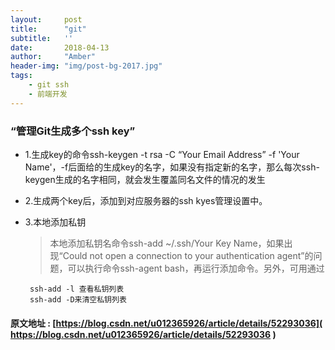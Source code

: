 ```yaml
---
layout:     post
title:      "git"
subtitle:   ''
date:       2018-04-13
author:     "Amber"
header-img: "img/post-bg-2017.jpg"
tags:
    - git ssh
    - 前端开发
---
```


### “管理Git生成多个ssh key”

 - 1.生成key的命令ssh-keygen -t rsa -C “Your Email Address” -f 'Your Name'，-f后面给的生成key的名字，如果没有指定新的名字，那么每次ssh-keygen生成的名字相同，就会发生覆盖同名文件的情况的发生

 - 2.生成两个key后，添加到对应服务器的ssh kyes管理设置中。

 - 3.本地添加私钥
    > 本地添加私钥名命令ssh-add ~/.ssh/Your Key Name，如果出现“Could not open a connection to your authentication agent”的问题，可以执行命令ssh-agent bash，再运行添加命令。另外，可用通过
    >>
        ssh-add -l 查看私钥列表
        ssh-add -D来清空私钥列表

#### 原文地址 : [https://blog.csdn.net/u012365926/article/details/52293036]( https://blog.csdn.net/u012365926/article/details/52293036 )